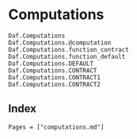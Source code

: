 # Computations

```@docs
Daf.Computations
Daf.Computations.@computation
Daf.Computations.function_contract
Daf.Computations.function_default
Daf.Computations.DEFAULT
Daf.Computations.CONTRACT
Daf.Computations.CONTRACT1
Daf.Computations.CONTRACT2
```

## Index

```@index
Pages = ["computations.md"]
```
